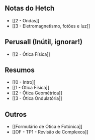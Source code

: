 ## Notas do Hetch
- [[2 - Ondas]]
- [[3 - Eletromagnetismo, fotões e luz]]

## Perusall (Inútil, ignorar!)
- [[2 - Ótica Física]]

## Resumos
- [[0 - Intro]]
- [[1 - Ótica Física]]
- [[2 - Ótica Geométrica]]
- [[3 - Ótica Ondulatória]]

## Outros
- [[Formulário de Ótica e Fotónica]]
- [[OF - TP1 - Revisão de Complexos]]
